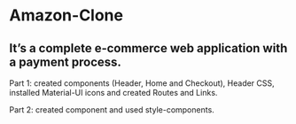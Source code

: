 # Amazon-Clone

## It’s a complete e-commerce web application with a payment process.

Part 1: created components (Header, Home and Checkout), Header CSS, installed Material-UI icons and created Routes and Links.

Part 2: created component <Product/> and used style-components.
